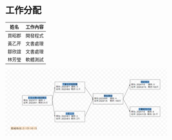 # 工作分配
| 姓名 | 工作內容 |
| :-: | :-: |
| 買昭郡 | 開發程式 |
| 黃乙芹 | 文書處理 |
| 鄒欣誼 | 文書處理|
| 林芳瑩 | 軟體測試 |

![group_pert](group_pert.PNG)
